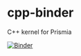 # cpp-binder
C++ kernel for Prismia

[![Binder](https://mybinder.org/badge_logo.svg)](https://mybinder.org/v2/gh/prismia-chat/cpp-binder/main)
